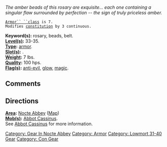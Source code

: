 *The amber beads of this rosary are exquisite... each one containing a
singular flaw surrounded by perfection -- the sign of truly priceless
amber.*

[`Armor`` ``class`](Armor_Class "wikilink")` is 7.`  
`Modifies `[`constitution`](Constitution "wikilink")` by 3 continuous.`

**Keyword(s):** rosary, beads, belt.  
**[Level(s)](Object_Level "wikilink"):** 33-35.  
**[Type](:Category:_Object_Types "wikilink"):**
[armor](:Category:_Armor "wikilink").  
**[Slot(s)](Object_Slots "wikilink"):** <worn about waist>.  
**[Weight](Object_Weight "wikilink"):** 7 lbs.  
**[Quality](Object_Quality "wikilink"):** 100 hps.  
**[Flag(s)](:Category:_Object_Flags "wikilink"):**
[anti-evil](Anti-Evil_Flag "wikilink"), [glow](Glow_Flag "wikilink"),
[magic](Magic_Flag "wikilink").  

## Comments

## Directions

**[Area](:Category:_Areas "wikilink"):** [Nocte
Abbey](:Category:_Nocte_Abbey "wikilink")
([Map](Nocte_Abbey_Map "wikilink"))  
**[Mob(s)](:Category:_Mobs "wikilink"):** [Abbot
Cassinus](Abbot_Cassinus "wikilink").  
See [Abbot Cassinus](Abbot_Cassinus "wikilink") for more information.

[Category: Gear In Nocte
Abbey](Category:_Gear_In_Nocte_Abbey "wikilink") [Category:
Armor](Category:_Armor "wikilink") [Category: Lowmort 31-40
Gear](Category:_Lowmort_31-40_Gear "wikilink") [Category: Con
Gear](Category:_Con_Gear "wikilink")
